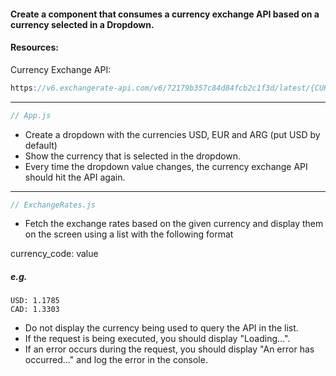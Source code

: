 #### Create a component that consumes a currency exchange API based on a currency selected in a Dropdown.

#### Resources:
Currency Exchange API:
```js
https://v6.exchangerate-api.com/v6/72179b357c84d84fcb2c1f3d/latest/{CURRENCY_CODE}
```
<hr>

```js
// App.js
```
- Create a dropdown with the currencies USD, EUR and ARG (put USD by default)
- Show the currency that is selected in the dropdown.
- Every time the dropdown value changes, the currency exchange API should hit the API again.

<hr>

```js
// ExchangeRates.js
```
- Fetch the exchange rates based on the given currency and display them on the screen using a list with the following format

currency_code: value
##### e.g.
```
USD: 1.1785
CAD: 1.3303
```

- Do not display the currency being used to query the API in the list.
- If the request is being executed, you should display "Loading...".
- If an error occurs during the request, you should display "An error has occurred..." and log the error in the console.
